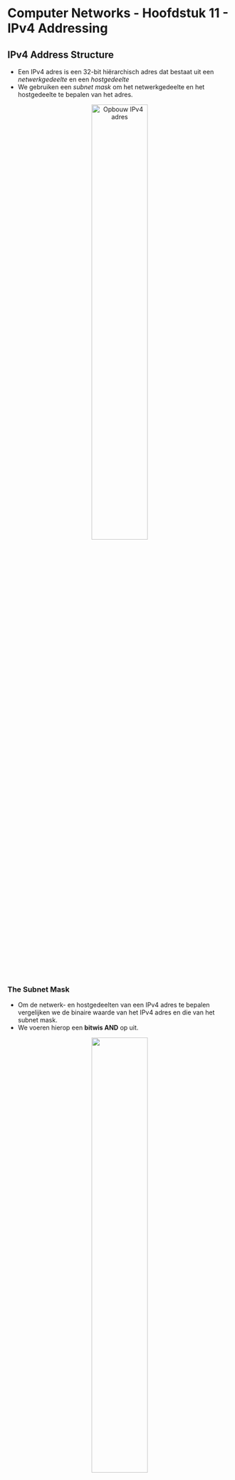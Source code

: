 # Computer Networks - Hoofdstuk 11 - IPv4 Addressing

## IPv4 Address Structure

- Een IPv4 adres is een 32-bit hiërarchisch adres dat bestaat uit een *netwerkgedeelte* en een *hostgedeelte*
- We gebruiken een *subnet mask* om het netwerkgedeelte en het hostgedeelte te bepalen van het adres.

<p align='center'><img src='src/opbouw_ipv4_adres.png' alt='Opbouw IPv4 adres' width='50%'></p>

### The Subnet Mask

- Om de netwerk- en hostgedeelten van een IPv4 adres te bepalen vergelijken we de binaire waarde van het IPv4 adres en die van het subnet mask.
- We voeren hierop een **bitwis AND** op uit.

<p align='center'><img src='src/bepalen_host_en_netwerk_ipv4.png' alt='' width='50%'></p>

### The Prefix Length

- Een prefix-lengte is een eenvoudigere manier om een subnet mask te identificeren.
- Deze prefix-lengte komt overeen met het aantal bits men op 1 een plaats voor het subnet mask.
- Meestal schrijven we deze in een "/"-notatie

<table>
<thead>
<th>Subnet Mask</th>
<th>32-bit Address</th>
<th>Prefix Length</th>
</thead>
<tbody>
<tr>
<td>

`255.0.0.0`

</td>
<td>

`11111111.00000000.00000000.00000000`

</td>
<td>/8</td>
</tr>
<tr>
<td>

`255.255.0.0`

</td>
<td>

`11111111.11111111.00000000.00000000`

</td>
<td>/16</td>
</tr>
<tr>
<td>

`255.255.255.0`

</td>
<td>

`11111111.11111111.11111111.00000000`

</td>
<td>/24</td>
</tr>
<tr>
<td>

`255.255.255.128`

</td>
<td>

`11111111.11111111.11111111.10000000`

</td>
<td>/25</td>
</tr>
<tr>
<td>

`255.255.255.192`

</td>
<td>

`11111111.11111111.11111111.11000000`

</td>
<td>/26</td>
</tr>
<tr>
<td>

`255.255.255.224`

</td>
<td>

`11111111.11111111.11111111.11100000`

</td>
<td>/27</td>
</tr>
<tr>
<td>

`255.255.255.240`

</td>
<td>

`11111111.11111111.11111111.11110000`

</td>
<td>/28</td>
</tr>
<tr>
<td>

`255.255.255.248`

</td>
<td>

`11111111.11111111.11111111.11111000`

</td>
<td>/29</td>
</tr>
<tr>
<td>

`255.255.255.252`

</td>
<td>

`11111111.11111111.11111111.11111100`

</td>
<td>/30</td>
</tr>
</tbody>
</table>

### Determining the Network: Logical AND

We gebruiken een logische EN operator om het netwerk-adres te bepalen.

We voeren deze operatie uit tussen het host IPv4 adres en het subnet mask.

<p align='center'><img src='src/bepalen_netwerk_adres.png' alt='' width='50%'></p>

### Network, Host, and Broadcast Addresses

Binnen elk netwerk zijn er drie type IP adressen:
- het netwerk adres
- het host adres
- het broadcast adres

<p align='center'><img src='src/types_ip_addresses.png' alt='Different types of IP addresses in a network' width='50%'></p>

## IPv4 Unicast, Broadcast and Multicast

> Bij **unicast** wordt er een pakket verstuurd naar één IP adres.

> Bij **broadcast** wordt een pakket  naar alle IP adressen verstuurd

> Bij **multicast** wordt een pakker naar een multicast groep verstuurd.

## Types of IPv4 Address

Zoals beschreven in RFC 1918, zijn publieke IPv4 adressen globaal geroute tussen de verschillende ISP (Internet Service Providers)

- Private IP adressen zijn veel voorkomende blokken IP adressen die vaak door organisaties gebruikt worden om IPv4 adressen te assigneren aan interne hosts.

- Private IPv4 adressen zijn niet uniek en kunnen intern binnen elk netwerk gebruikt worden.

- Private IPv4 adressen kunnen niet publiek geroute worden.

<table>
    <thead>
        <th>Network Address and Prefix</th>
        <th>RFC 1918 Private Address Range</th>
    </thead>
    <tbody>
        <tr>
            <td>10.0.0.0/8</td>
            <td>10.0.0.0 - 10.255.255.255</td>
        </tr>
        <tr>
            <td>172.16.0.0/12</td>
            <td>172.16.0.0 - 172.31.255.255</td>
        </tr>
        <tr>
            <td>192.168.0.0/16</td>
            <td>192.168.255.255</td>
        </tr>
    </tbody>
</table>


### Routing to the Internet

- **Network Address Translation (NAT)** vertaald private IPv4 addressen naar Public IPv4 addressen

- NAT is typische ingeschakeld op de randrouter die de verbinding met het internet maakt.

### Special Use IPv4 Addresses

#### Loopback addresses

`127.0.0.0/8` (`127.0.0.1` tot `127.255.255.254`)

- Vaak wordt er verwezen naar een loopback adres door `127.0.0.1` (localhost)
- Wordt gebruikt op een host om te testen of TCP/IP operationeel is

#### Link-Local addresses

`169.254.0.0/16` (`169.254.0.1` tot `169.254.255.254`)

- Beter bekend als **Automatic Private IP Addressing (APIPA)** adressen of **self-assigned** adressen
- Gebruikt door Windows DHCP clients om zelf IP adressen in te stellen wanneer er geen DHCP servers beschikbaar zijn.

### Legacy Classful Addressing

RFC 790 (1981) heeft de IPv4 addressen toegewezen in volgende klassen:

- Class A: `0.0.0.0/8` tot `127.0.0.0/8`
- Class B: `128.0.0.0/8` tot `191.255.0.0./16`
- Class C: `192.0.0.0/24` tot `223.255.255.0/24`
- Class D: `224.0.0.0` tot `239.0.0.0`
- Class E: `240.0.0.0` tot `255.0.0.0`

Het grote nadeel van klassevol te adresseren is dat verschillende IPv4 adressen verloren gaan.

>[!important]
>Als antwoord op de nadelen van klassevol addresssen werd deze vervangen met klasseloos addresseren, waarbij men geen rekening meer hield met de regels van de klasse A, B en C.

### Assignment of IP Addresses

- Het **Internet Assigned Numbers Authority (IANA)** beheerd en wijst de blokken IPv4 en IPv6 adressen toe aan vijf **Regional Internet Registries (RIR's)**

- RIR's zijn verantwoordelijk voor het toewijzen van IP adressen aan ISP's, die op hun beurt verantwoordelijk zijn voor het doorgeven van kleinere blokken IP adressen aan organisaties of kleinere ISP's.

## Network Segmentation

### Broadcast Domains and Segmentation

- Verschillende protocollen gebruiken broadcast of multicast (bv. ARP gebruikt boradcast om andere toestellen te localiseren, hosts versturen DHCP discover broadcast om een DHCP server terug te vinden.)
- Switches propageren uitzendingen naar alle interfaces behalve de interface waarop ze ontvangen werden

- >[!important]
    >Het enige toestel dat een broadcast kan stopzetten is een router

- Routers verspreiden geen broadcasts
- Elke router interface verbind met een broadcast domein. (broadcasts worden enkel verspreid binnen dat domein)

### Problems with Large Broadcast Domains

- Hosts kunnen binnen een groot broadcast domein onnodige broadcasts genereren en zo een negatieve impact hebben op het netwerk.
- De oplossing om de grootte van het netwerk in te perken en zo kleiner broadcast domeinen aan te maken noemen we **subnetting**.

### Reasons for Segmenting Networks

- Subnetten kan het totale netwerkverkeer verminderen en verbeterd de performantie van het netwerk.
- Het kan gebruikt worden om security policies te implementeren tussen de verschillende subnetten
- Subnetten verminderd het aantal toestellen die geïmpacteerd zijn door onnodig broadcast verkeer
- Subnetten worden ondere andere gebruikt voor:

<table>
<tr>
<td>Location</td>
<td>Group of Function</td>
<td>Device Type</td>
</tr>
<tr>
<td>

<br>
<p align='center'><img src='src/subnetten_location.png' alt='' width='100%'></p>


</td>
<td

<br>
<p align='center'><img src='src/subnetten_function.png' alt='' width='100%'></p>


></td>
<td>

<br>
<p align='center'><img src='src/subnetten_device_type.png' alt='' width='100%'></p>


</td>
</tr>
</table>

## Subnet an IPv4 Network

### Subnet on an Octet Boundary

- Netwerken worden meestal gesubnet op de octetgrens van /8, /16 en /24
- Merk op: het gebruik van langere prefix lengten betekend minder aantal hosts per subnet.

<table>
<thead>
<th>Prefix Length</th>
<th>Subnet Mask</th>
<th>Subnet Mask in Binary (n = network, h = host)</th>
<th># of hosts</th>
</thead>
<tbody>
<tr>
<td>/8</td>
<td>

`255.0.0.0`

</td>
<td>

`nnnnnnnn.hhhhhhhh.hhhhhhhh.hhhhhhhh`
`11111111.00000000.00000000.00000000`

</td>
<td>16 777 214</td>
</tr>
<tr>
<td>/16</td>
<td>

`255.255.0.0`

</td>
<td>

`nnnnnnnn.nnnnnnnn.hhhhhhhh.hhhhhhhh`
`11111111.11111111.00000000.00000000`

</td>
<td>65 534</td>
</tr>
<tr>
<td>/24</td>
<td>

`255.255.255.0`

</td>
<td>

`nnnnnnnn.nnnnnnnn.nnnnnnnn.hhhhhhhh`
`11111111.11111111.11111111.00000000`

</td>
<td>254</td>
</tr>
</tbody>
</table>

#### Subnetting voorbeelden

<p align='center'><img src='src/subnetting_example.png' alt='Voorbeeld Subnetting' width='75%'></p>

We kunnen duidelijk zien dat in het tweeded voorbeeld er meer subnetten aanwezig zijn elk met een minder aantal hosts in het netwerk.

### Subnet within an Octet Boundary

<p align='center'><img src='src/subnetting_within_octet_boundary.png' alt='Subnetting within an octet Boundary' width='75%'></p>

## Subnet a Slash 16 and a Slash 8 Prefix

Onderstaande tabel toont alle mogelijkheden bij het subnetten van een /16 Prefix

<p align='center'><img src='src/subnetting_slash_16.png' alt='Subnetting a /16' width='75%'></p>

### Create 100 Subnets with a Slash 16 prefix

Een subnet kunnen we maken door bits te lenen uit het IP adres.

In onderstaand voorbeeld tonen we hoe we een netwerk met /16 kunnen verdelen in verschillende subnets. We kunnen tot 14 bits lenen. 

<p align='center'><img src='src/subnetting_slash_16_100_subnets.png' alt='' width='50%'></p>

Om te voldoen aan de vereisten (100 subnets) doen we de volgende berekening:

$$ \text{Nodig aantal bits } = {2^x} \text { waar het resultaat > of = nodig aantal bits} $$

## Subnet to Meet Requirements

### Subnet Private versus Public IPv4 Address Space

Bedrijven zullen meestal het volgende hebben:
- **Intranet**: een bedrijfs intern netwerk, meestaal door gebruik te maken van private IPv4 adressen
- **DMZ (Demilitarized Zone)**: De servers van een bedrijf die op het internet gericht zijn. Toestellen in de DMZ gebruiken publieke IPv4 adressen.
- Een bedrijf kan 10.0.0.0/8 gebruiken en subnetten naar /16 of /24

### Minimize Unused Host IPv4 Addresses and Maximise Subnets

Er zijn twee zaken waarmee we moeten rekening houden wanneer we subnetten:
- Het **aantal host adressen** die nodig zijn voor het netwerk
- Het **aantal individuele subnets** die nodig zijn

<p align='center'><img src='src/subnetting_requirements.png' alt='Subnetting requirements' width='50%'></p>

## VLSM

### IPv4 Address Conservation

Stel de volgende infrastructuur voor: 7 subnets zijn nodig (4 LAN's en 3 WAN's) en het grootst aantal host is in gebouw D met 28 hosts.

<p align='center'><img src='src/vlsm_example.png' alt='' width='75%'></p>

Hier zo een /27 mask 8 subnetten voorzien van 30 hosts en dus de infrastructuur ondersteunen. Echter hebben de point-to-point WAN links maar 2 adressen nodig en verliezen we daarom 28 adressen, voor een totaal van 84 ongebruikte adressen.

> Een traditioneel subnetting schema toepassen op deze infrastructuur is niet efficiënt

**VLSM** werd ontwikkeld om het verliezen van IP adressen tegen te gaan door het subnetten van een subnet mogelijk te maken.

Wanner we gebruik maken van VLSM, beginnen we best steeds met het voldoen aan de hostvereisten van het grootste subnet. Hierna subnetten we verder tot we voldoen aan de vereisten van het kleinste subnet.

<p align='center'><img src='src/vlsm_example_with_vlsm.png' alt='' width='75%'></p>

## Structured Design

### IPv4 Network Address Planning

IP netwerkplanning is nodig om een schaalbaar oplossing te voorzien voor een bedrijfsnetwerk.

- Om een IPv4 netwerk adresserings-schema te ontwikkelen moeten we volgende zaken weten:
    - hoeveel subnets zijn nodig
    - hoeveel hosts heeft een specifiek subnet nodig
    - welke tostellen maken onderdeel van een subnet
    - welke delen van het netwerk maken gebruik van private IP-adressen
    - welke delen van het netwerk maken gebruik van public IP-adressen

Onderzoek de netwerkbehoeften van een organisatie en hoe de subnetten gestructureerd moeten zijn.
- Voer een netwerkvereisten studie uit door te kijken naar het volledige netwerk en te bepalen hoe elk deel opgesplits wordt.
- Bepaal hoeveel subnetten nodig zijn en hoeveel hosts elk van deze subnetten zal hebben
- Bepaal de DHCP adress pools en de Laag 2 VLAN pools

### Device Address Assignement

Binnen een netwerk zijn er verschillende type toestellen die adressen nodig hebben:
- **End user clients**: De meeste maken gebruik van DHCP om fouten te beperken en de netwerkteams te ontlasten. IPv6 clients kunnen hun adres krijgen door gebruik te maken van DHCPv6 of SLAAC
- **Servers and peripherals**: Deze zouden best een voorspelbaar statisch IP adres hebben
- **Servers that are accessible from the internet**: Servers moeten een public IPv4 adres hebben, meestal toegankelijk door NAT.
- **Intermediary devices**: Toestellen worden adressen toegewezen voor netwerkbeheer, monitoring en beveiliging.
- **Gateway**: Routers en firewall toestellen zijn gateways voor de hosts in dat netwerk.

> Wanneer je een IP adresserings schema ontwikkeld is het best practise om een verschillende patronen te hebben voor hoe je verschillende toestellen een adres geeft.

